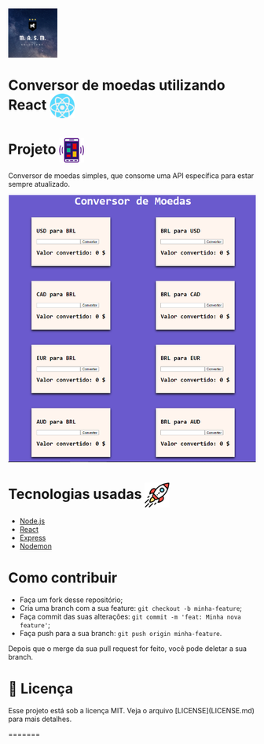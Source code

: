 
  #  <img alt="Milton logo" src="./assets/milton.png" width="100px" align="center">

<h1>
 Conversor de moedas utilizando React 
  <img alt="Icone react" src="./assets/react.svg" width="50px" align="center">
</h1>

# Projeto  <img alt="icone mobile" src="./assets/mobileicon.svg" width="50px" align="center">
  <p>
    Conversor de moedas simples, que consome uma API específica para estar sempre atualizado.
  </p>


![Layout do conversor](assets/layout.png)

# Tecnologias usadas <img alt="rocket icon" src="./assets/rocket.svg" width="50px" align="center">

- [Node.js](https://nodejs.org/en/)
- [React](https://reactjs.org)
- [Express](https://expressjs.com/pt-br/)
- [Nodemon](https://nodemon.io/)

# Como contribuir 

- Faça um fork desse repositório;
- Cria uma branch com a sua feature: `git checkout -b minha-feature`;
- Faça commit das suas alterações: `git commit -m 'feat: Minha nova feature'`;
- Faça push para a sua branch: `git push origin minha-feature`.

Depois que o merge da sua pull request for feito, você pode deletar a sua branch.

# :memo: Licença

<p>Esse projeto está sob a licença MIT. Veja o arquivo [LICENSE](LICENSE.md) para mais detalhes.</p>
=======



